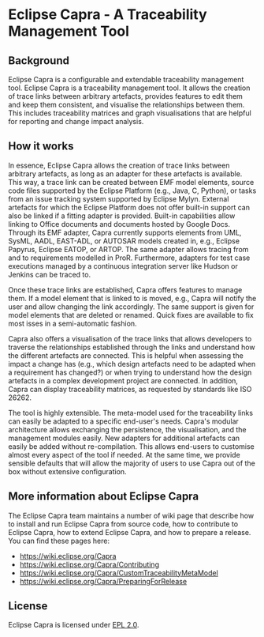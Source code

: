 # Eclipse Capra - A Traceability Management Tool

## Background
Eclipse Capra is a configurable and extendable traceability management tool. Eclipse Capra is a traceability management tool. It allows the creation of trace links between arbitrary artefacts, provides features to edit them and keep them consistent, and visualise the relationships between them. This includes traceability matrices and graph visualisations that are helpful for reporting and change impact analysis.

## How it works

In essence, Eclipse Capra allows the creation of trace links between arbitrary artefacts, as long as an adapter for these artefacts is available. This way, a trace link can be created between EMF model elements, source code files supported by the Eclipse Platform (e.g., Java, C, Python), or tasks from an issue tracking system supported by Eclipse Mylyn. External artefacts for which the Eclipse Platform does not offer built-in support can also be linked if a fitting adapter is provided. Built-in capabilities allow linking to Office documents and documents hosted by Google Docs. Through its EMF adapter, Capra currently supports elements from UML, SysML, AADL, EAST-ADL, or AUTOSAR models created in, e.g., Eclipse Papyrus, Eclipse EATOP, or ARTOP. The same adapter allows tracing from and to requirements modelled in ProR. Furthermore, adapters for test case executions managed by a continuous integration server like Hudson or Jenkins can be traced to.

Once these trace links are established, Capra offers features to manage them. If a model element that is linked to is moved, e.g., Capra will notify the user and allow changing the link accordingly. The same support is given for model elements that are deleted or renamed. Quick fixes are available to fix most isses in a semi-automatic fashion.

Capra also offers a visualisation of the trace links that allows developers to traverse the relationships established through the links and understand how the different artefacts are connected. This is helpful when assessing the impact a change has (e.g., which design artefacts need to be adapted when a requirement has changed?) or when trying to understand how the design artefacts in a complex development project are connected. In addition, Capra can display traceability matrices, as requested by standards like ISO 26262.

The tool is highly extensible. The meta-model used for the traceability links can easily be adapted to a specific end-user's needs. Capra's modular architecture allows exchanging the persistence, the visualisation, and the management modules easily. New adapters for additional artefacts can easily be added without re-compilation. This allows end-users to customise almost every aspect of the tool if needed. At the same time, we provide sensible defaults that will allow the majority of users to use Capra out of the box without extensive configuration.


## More information about Eclipse Capra

The Eclipse Capra team maintains a number of wiki page that describe how to install and run Eclipse Capra from source code, how to contribute to Eclipse Capra, how to extend Eclipse Capra, and how to prepare a release. You can find these pages here:

 * https://wiki.eclipse.org/Capra
 * https://wiki.eclipse.org/Capra/Contributing
 * https://wiki.eclipse.org/Capra/CustomTraceabilityMetaModel
 * https://wiki.eclipse.org/Capra/PreparingForRelease

## License

Eclipse Capra is licensed under [EPL 2.0](https://www.eclipse.org/legal/epl-v20.html).
